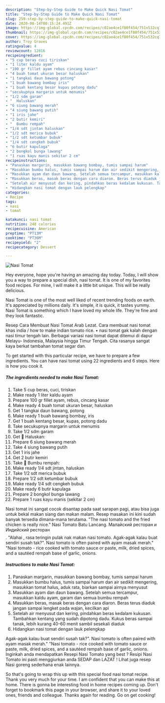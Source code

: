 ```yaml
---
description: "Step-by-Step Guide to Make Quick Nasi Tomat"
title: "Step-by-Step Guide to Make Quick Nasi Tomat"
slug: 259-step-by-step-guide-to-make-quick-nasi-tomat
date: 2020-08-14T00:15:24.491Z
image: https://img-global.cpcdn.com/recipes/c02ae4ce1f80f454/751x532cq70/nasi-tomat-foto-resep-utama.jpg
thumbnail: https://img-global.cpcdn.com/recipes/c02ae4ce1f80f454/751x532cq70/nasi-tomat-foto-resep-utama.jpg
cover: https://img-global.cpcdn.com/recipes/c02ae4ce1f80f454/751x532cq70/nasi-tomat-foto-resep-utama.jpg
author: Troy Graves
ratingvalue: 4
reviewcount: 12816
recipeingredient:
- "5 cup beras cuci tiriskan"
- "1 liter kaldu ayam"
- "100 gr fillet ayam rebus cincang kasar"
- "4 buah tomat ukuran besar haluskan"
- "1 tangkai daun bawang potong"
- "1 buah bawang bombay iris"
- "1 buah kentang besar kupas potong dadu"
- "secukupnya margarin untuk menumis"
- "1/2 sdm garam"
- "  Haluskan"
- "6 siung bawang merah"
- "4 siung bawang putih"
- "1 iris jahe"
- "2 butir kemiri"
- "  Bumbu rempah"
- "1/4 sdt jintan haluskan"
- "1/2 sdt merica bubuk"
- "1/2 sdt ketumbar bubuk"
- "1/4 sdt cengkeh bubuk"
- "6 butir kapulaga"
- "2 bongkol bunga lawang"
- "1 ruas kayu manis sekitar 2 cm"
recipeinstructions:
- "Panaskan margarin, masukkan bawang bombay, tumis sampai harum"
- "Masukkan bumbu halus, tumis sampai harum dan air sedikit mengering, masukkan tomat halus, aduk rata, biarkan sampai airnya menyusut"
- "Masukkan ayam dan daun bawang. Setelah semua tercampur, masukkan kaldu ayam, garam dan semua bumbu rempah"
- "Masukkan beras, masak beras dengan cara diaron. Beras terus diaduk jangan sampai lengket pada wajan, kecilkan api"
- "Setelah air menyusut dan kering, pindahkan beras kedalam kukusan. Tambahkan kentang yang sudah dipotong dadu. Kukus beras sampai tanak, lebih kurang 40-60 menit sambil sesekali diaduk"
- "Hidangkan nasi tomat dengan lauk pelengkap"
categories:
- Recipe
tags:
- nasi
- tomat

katakunci: nasi tomat 
nutrition: 248 calories
recipecuisine: American
preptime: "PT13M"
cooktime: "PT36M"
recipeyield: "2"
recipecategory: Dessert

---
```



![Nasi Tomat](https://img-global.cpcdn.com/recipes/c02ae4ce1f80f454/751x532cq70/nasi-tomat-foto-resep-utama.jpg)

Hey everyone, hope you're having an amazing day today. Today, I will show you a way to prepare a special dish, nasi tomat. It is one of my favorites food recipes. For mine, I will make it a little bit unique. This will be really delicious.

Nasi Tomat is one of the most well liked of recent trending foods on earth. It's appreciated by millions daily. It's simple, it is quick, it tastes yummy. Nasi Tomat is something which I have loved my whole life. They're fine and they look fantastic.

Resep Cara Membuat Nasi Tomat Arab Lezat. Cara membuat nasi tomat khas india / how to make indian tomato rice. • nasi tomat gak kalah dengan nasi timur tengah lain. Berbagai variasi nasi tomat dapat ditemui di dapur Melayu- Indonesia, Malaysia hingga Timur Tengah. Cita rasanya sangat kaya berkat tambahan tomat segar dan.


To get started with this particular recipe, we have to prepare a few ingredients. You can have nasi tomat using 22 ingredients and 6 steps. Here is how you cook it.

<!--inarticleads1-->

##### The ingredients needed to make Nasi Tomat:

1. Take 5 cup beras, cuci, tiriskan
1. Make ready 1 liter kaldu ayam
1. Prepare 100 gr fillet ayam, rebus, cincang kasar
1. Make ready 4 buah tomat ukuran besar, haluskan
1. Get 1 tangkai daun bawang, potong
1. Make ready 1 buah bawang bombay, iris
1. Get 1 buah kentang besar, kupas, potong dadu
1. Take secukupnya margarin untuk menumis
1. Take 1/2 sdm garam
1. Get  🍳 Haluskan:
1. Prepare 6 siung bawang merah
1. Take 4 siung bawang putih
1. Get 1 iris jahe
1. Get 2 butir kemiri
1. Take  🍳 Bumbu rempah:
1. Make ready 1/4 sdt jintan, haluskan
1. Take 1/2 sdt merica bubuk
1. Prepare 1/2 sdt ketumbar bubuk
1. Make ready 1/4 sdt cengkeh bubuk
1. Make ready 6 butir kapulaga
1. Prepare 2 bongkol bunga lawang
1. Prepare 1 ruas kayu manis (sekitar 2 cm)


Nasi tomat ini sangat cocok disantap pada saat sarapan pagi, atau bisa juga untuk bekal makan siang dan makan malam. Resep masakan ini kini sudah banyak tersedia dimana-mana terutama. &#34;The nasi tomato and the fried chicken is really nice.&#34; Nasi Tomato Batu Lancang. Малайский ресторан и Индийский ресторан$$$$. &#34;Alahai , rasa teringin pulak nak makan nasi tomato. Agak-agak kalau buat sendiri susah tak?&#34;. Nasi tomato is often paired with ayam masak merah.&#34; &#34;Nasi tomato - rice cooked with tomato sauce or paste, milk, dried spices, and a sautéed rempah base of garlic, onions. 

<!--inarticleads2-->

##### Instructions to make Nasi Tomat:

1. Panaskan margarin, masukkan bawang bombay, tumis sampai harum
1. Masukkan bumbu halus, tumis sampai harum dan air sedikit mengering, masukkan tomat halus, aduk rata, biarkan sampai airnya menyusut
1. Masukkan ayam dan daun bawang. Setelah semua tercampur, masukkan kaldu ayam, garam dan semua bumbu rempah
1. Masukkan beras, masak beras dengan cara diaron. Beras terus diaduk jangan sampai lengket pada wajan, kecilkan api
1. Setelah air menyusut dan kering, pindahkan beras kedalam kukusan. Tambahkan kentang yang sudah dipotong dadu. Kukus beras sampai tanak, lebih kurang 40-60 menit sambil sesekali diaduk
1. Hidangkan nasi tomat dengan lauk pelengkap


Agak-agak kalau buat sendiri susah tak?&#34;. Nasi tomato is often paired with ayam masak merah.&#34; &#34;Nasi tomato - rice cooked with tomato sauce or paste, milk, dried spices, and a sautéed rempah base of garlic, onions. Inginkah anda mendapatkan Resepi Nasi Tomato yang best ? Resipi Nasi Tomato ini pasti menggiurkan anda SEDAP dan LAZAT ! Lihat juga resep Nasi goreng sederhana enak lainnya. 

So that's going to wrap this up with this special food nasi tomat recipe. Thank you very much for your time. I am confident that you can make this at home. There is gonna be interesting food in home recipes coming up. Don't forget to bookmark this page in your browser, and share it to your loved ones, friends and colleague. Thanks again for reading. Go on get cooking!
